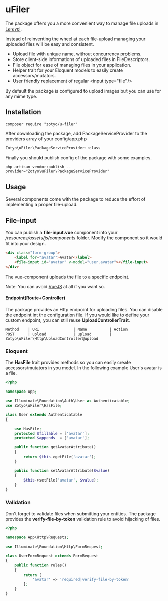 # uFiler

The package offers you a more convenient way to manage file uploads in [Laravel](https://laravel.com).

Instead of reinventing the wheel at each file-upload managing your uploaded files will be easy and consistent.

- Upload file with unique name, without concurrency problems.
- Store client-side informations of uploaded files in FileDescriptors.
- File object for ease of managing files in your application.
- Helper trait for your Eloquent models to easily create accessors/mutators.
- User friendly replacement of regular &lt;input type="file"/&gt;

By default the package is configured to upload images but you can use for any mime type.

## Installation

```
composer require "zotyo/u-filer"
```

After downloading the package, add PackageServiceProvider to the providers array of your config/app.php
```
Zotyo\uFiler\PackageServiceProvider::class
```

Finally you should publish config of the package with some examples.
```
php artisan vendor:publish --provider="Zotyo\uFiler\PackageServiceProvider"
```

## Usage
Several components come with the package to reduce the effort of implementing a proper file-upload.

## File-input
You can publish a __file-input.vue__ component into your _/resources/assets/js/components_ folder. Modify the component so it would fit into your design.
```html
<div class="form-group">
    <label for="avatar">Avatar</label>
    <file-input id="avatar" v-model="user.avatar"></file-input>
</div>

```
The vue-component uploads the file to a specific endpoint.

Note: You can avoid [VueJS](https://vuejs.org) at all if you want so.

#### Endpoint(Route+Controller)
The package provides an Http endpoint for uploading files. You can disable the endpoint int the configuration file.
If you would like to define your custom endpoint, you can still reuse __UploadControllerTrait__.
```
Method    | URI               | Name          | Action
POST      | upload            | upload        | Zotyo\uFiler\Http\UploadController@upload
```

### Eloquent
The __HasFile__ trait provides methods so you can easily create accessors/mutators in you model.
In the following example User's avatar is a file.
```php
<?php

namespace App;

use Illuminate\Foundation\Auth\User as Authenticatable;
use Zotyo\uFiler\HasFile;

class User extends Authenticatable
{

    use HasFile;
    protected $fillable = ['avatar'];
    protected $appends  = ['avatar'];

    public function getAvatarAttribute()
    {
        return $this->getFile('avatar');
    }

    public function setAvatarAttribute($value)
    {
        $this->setFile('avatar', $value);
    }
}
```

### Validation
Don't forget to validate files when submitting your entities. The package provides the __verify-file-by-token__ validation rule to avoid hijacking of files.
```php
<?php

namespace App\Http\Requests;

use Illuminate\Foundation\Http\FormRequest;

class UserFormRequest extends FormRequest
{
    public function rules()
    {
        return [
            'avatar' => 'required|verify-file-by-token'
        ];
    }
}
```